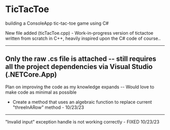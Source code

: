 # TicTacToe
building a ConsoleApp tic-tac-toe game using C#

New file added (ticTacToe.cpp) - Work-in-progress version of tictactoe written from scratch in C++, heavily inspired upon the C# code of course..

-----
Only the raw .cs file is attached -- still requires all the project dependencies via Visual Studio (.NETCore.App)
-----
Plan on improving the code as my knowledge expands -- Would love to make code as minimal as possible
  - Create a method that uses an algebraic function to replace current "threeInARow" method - 10/23/23
-----
"Invalid input" exception handle is not working correctly - FIXED 10/23/23

